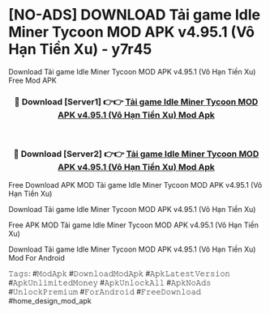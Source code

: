 # [NO-ADS] DOWNLOAD Tải game Idle Miner Tycoon MOD APK v4.95.1 (Vô Hạn Tiền Xu) - y7r45
Download Tải game Idle Miner Tycoon MOD APK v4.95.1 (Vô Hạn Tiền Xu) Free Mod APK

<div align="center">
<h3>🔴 Download [Server1] 👉👉 <a href="https://apk-comot.site?title=Tải_game_Idle_Miner_Tycoon_MOD_APK_v4.95.1_(Vô_Hạn_Tiền_Xu)">Tải game Idle Miner Tycoon MOD APK v4.95.1 (Vô Hạn Tiền Xu) Mod Apk</a></h3><br>

<h3>🔴 Download [Server2] 👉👉 <a href="https://apk-comot.site?title=Tải_game_Idle_Miner_Tycoon_MOD_APK_v4.95.1_(Vô_Hạn_Tiền_Xu)">Tải game Idle Miner Tycoon MOD APK v4.95.1 (Vô Hạn Tiền Xu) Mod Apk</a></h3>
</div>


Free Download APK MOD Tải game Idle Miner Tycoon MOD APK v4.95.1 (Vô Hạn Tiền Xu)

Download Tải game Idle Miner Tycoon MOD APK v4.95.1 (Vô Hạn Tiền Xu) 

Free APK MOD Tải game Idle Miner Tycoon MOD APK v4.95.1 (Vô Hạn Tiền Xu) 

Download Tải game Idle Miner Tycoon MOD APK v4.95.1 (Vô Hạn Tiền Xu) Mod For Android

𝚃𝚊𝚐𝚜: #𝙼𝚘𝚍𝙰𝚙𝚔 #𝙳𝚘𝚠𝚗𝚕𝚘𝚊𝚍𝙼𝚘𝚍𝙰𝚙𝚔 #𝙰𝚙𝚔𝙻𝚊𝚝𝚎𝚜𝚝𝚅𝚎𝚛𝚜𝚒𝚘𝚗 #𝙰𝚙𝚔𝚄𝚗𝚕𝚒𝚖𝚒𝚝𝚎𝚍𝙼𝚘𝚗𝚎𝚢 #𝙰𝚙𝚔𝚄𝚗𝚕𝚘𝚌𝚔𝙰𝚕𝚕 #𝙰𝚙𝚔𝙽𝚘𝙰𝚍𝚜 #𝚄𝚗𝚕𝚘𝚌𝚔𝙿𝚛𝚎𝚖𝚒𝚞𝚖 #𝙵𝚘𝚛𝙰𝚗𝚍𝚛𝚘𝚒𝚍 #𝙵𝚛𝚎𝚎𝙳𝚘𝚠𝚗𝚕𝚘𝚊𝚍 #home_design_mod_apk